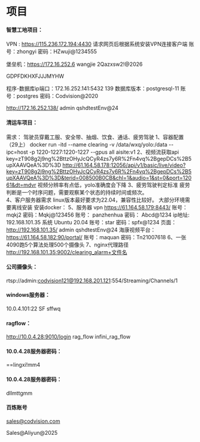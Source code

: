 # 项目



#### 智慧工地项目：

VPN : https://115.236.172.194:4430
请求网页后根据系统安装VPN连接客户端
账号：zhongyi
密码：HZwuji@1234555

堡垒机：https://172.16.252.6
wangjie
2Qazxsw2!@2026

GDPFDKHXFJJJMYHW



程序-数据库ip端口：172.16.252.141:5432  139
数据库版本：postgresql-11
账号：postgres
密码：Codvision@2020



http://172.16.252.138/
admin
qshdtestEnv@24



#### 清运车项目：

需求：
     驾驶员穿戴工服、安全带、抽烟、饮食、通话、疲劳驾驶
1、容器配置（29上）
docker run -itd --name clearing -v /data/wxq/yolo:/data --ipc=host -p 1220-1227:1220-1227 --gpus all aisite:v1
2、视频流获取api
key=zT908g2j9ng%2BttzOHyJcQCyR4zs7y6R%2Fn4vq%2BgepDCs%2B5upXAAVQeA%3D%3D
http://61.164.58.178:12056/api/v1/basic/live/video?key=zT908g2j9ng%2BttzOHyJcQCyR4zs7y6R%2Fn4vq%2BgepDCs%2B5upXAAVQeA%3D%3D&terid=008500B0CB&chl=1&audio=1&st=0&port=12061&dt=mdvr
视频分辨率有点低，yolo准确度会下降
3、疲劳驾驶判定标准
 疲劳判断是一个时序问题，需要观察某个状态的持续时间或频次。  
4、客户服务器需求
linux版本最好要求为22.04，兼容性比较好。
大部分环境需要离线安装
安装docker：
5、服务器
vpn
https://61.164.58.179:8443/
账号： mqkj2
密码：Mqkj@123456
账号： panzhenhua
密码： Abcd@1234
ip地址:
192.168.101.35
系统 Ubuntu 20.04
账号：star
密码：spfx@1234
页面：
http://192.168.101.35/
admin
qshdtestEnv@24
海康视频平台：
https://61.164.58.182:90/portal/
账号：maquan
密码：Tn21007618
6、一张4090跑5个算法处理500个摄像头
7、nginx代理路径
     http://192.168.101.35:9002/clearing_alarm+文件名



#### 公司摄像头：

rtsp://admin:codvision121@192.168.201.121:554/Streaming/Channels/1



#### windows服务器：

10.0.4.101:22
SF
sffwq



#### ragflow：

http://10.0.4.28:9010/login
rag_flow
infini_rag_flow



#### 10.0.4.28服务器密码：

==lingxi!mm4

#### 10.0.4.28服务器密码：

dllmttgmm



#### 百炼账号

sales@codvision.com 

Sales@Aliyun@2025
